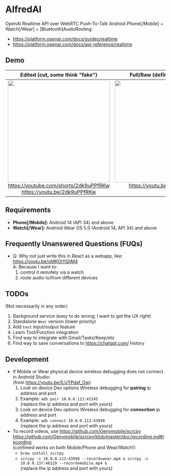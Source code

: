 # AlfredAI

OpenAI Realtime API over WebRTC Push-To-Talk Android Phone[/Mobile] + Watch[/Wear] + [Bluetooth]AudioRouting:
* https://platform.openai.com/docs/guides/realtime
* https://platform.openai.com/docs/api-reference/realtime

## Demo

| Edited (cut, some think "fake") | Full/Raw (definitely not fake) |
| :----------------------------: | :-------------: |
| <a href="https://youtu.be/2dk9uPPfRKw"><img src="https://img.youtube.com/vi/2dk9uPPfRKw/0.jpg" width="320" ></a><br>https://youtube.com/shorts/2dk9uPPfRKw<br>https://youtu.be/2dk9uPPfRKw | <a href="https://youtu.be/KTrm58dskTk"><img src="https://img.youtube.com/vi/KTrm58dskTk/0.jpg" width="320" ></a><br>https://youtu.be/KTrm58dskTk<br>&nbsp; |

## Requirements

* **Phone[/Mobile]:** Android 14 (API 34) and above
* **Watch[/Wear]:** Android Wear OS 5.0 (Android 14, API 34) and above

## Frequently Unanswered Questions (FUQs)

* Q: Why not just write this in React as a webapp, like:  
   https://youtu.be/oMKOtYQljM4  
   A: Because I want to:
   1. control it remotely via a watch
   2. route audio to/from different devices

## TODOs
(Not necessarily in any order)
1. Background service (easy to do wrong; I want to get the UX right)
2. Standalone `Wear` version (lower priority)
3. Add `text` input/output feature
4. Learn Tool/Function integration
5. Find way to integrate with Gmail/Tasks/Keep/etc
6. Find way to save conversations to https://chatgpt.com/ history

## Development
* If Mobile or Wear physical device wireless debugging does not connect in Android Studio:  
   (from https://youtu.be/lLUYPdaf_Ow)
   1. Look on device Dev options Wireless debugging for **pairing** ip address and port
   2. Example: `adb pair 10.0.0.113:42145`  
      (replace the ip address and port with yours)
   3. Look on device Dev options Wireless debugging for **connection** ip address and port
   4. Example: `adb connect 10.0.0.113:43999`  
      (replace the ip address and port with yours)
* To record videos, use https://github.com/Genymobile/scrcpy  
   https://github.com/Genymobile/scrcpy/blob/master/doc/recording.md#recording  
   (confimed works on both Mobile/Phone and Wear/Watch!):
   * `brew install scrcpy`
   * `scrcpy -s 10.0.0.113:43999 --record=wear.mp4 & scrcpy -s 10.0.0.137:46129 --record=mobile.mp4 &`  
     (replace the ip address and port with yours)
